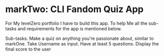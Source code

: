 # markTwo: CLI Fandom Quiz App
For My levelZero portfolio I have to build this app. To help Me all the sub-tasks and requirements for the app is mentioned below.

Sub-tasks:
Make a quiz on anything you're passionate about, similar to markOne.
Take Username as input.
Have at least 5 questions.
Display the final score to the user